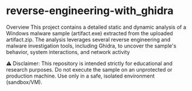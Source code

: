 # reverse-engineering-with_ghidra
Overview
This project contains a detailed static and dynamic analysis of a Windows malware sample (artifact.exe) extracted from the uploaded artifact.zip. The analysis leverages several reverse engineering and malware investigation tools, including Ghidra, to uncover the sample's behavior, system interactions, and network activity

⚠️ Disclaimer:
This repository is intended strictly for educational and research purposes. Do not execute the sample on an unprotected or production machine. Use only in a safe, isolated environment (sandbox/VM).
